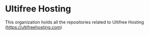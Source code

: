# Ultifree Hosting
This organization holds all the repositories related to Ultifree Hosting (https://ultifreehosting.com)
